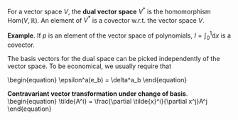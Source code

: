 For a vector space $V$, the **dual vector space** $V^\ast$ is the homomorphism $\mathrm{Hom}(V, \mathbb{R})$. An element of $V^\ast$ is a covector w.r.t. the vector space $V$.

**Example**. If $p$ is an element of the vector space of polynomials, $I = \int_0^1 \mathrm{d}x$ is a covector.

The basis vectors for the dual space can be picked independently of the vector space. To be economical, we usually require that

\begin{equation}
\epsilon^a(e_b) = \delta^a_b
\end{equation}

**Contravariant vector transformation under change of basis**.
\begin{equation}
\tilde{A^i} = \frac{\partial \tilde{x}^i}{\partial x^j}A^j
\end{equation}